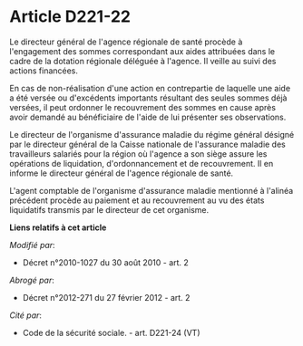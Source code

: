 # Article D221-22

Le directeur général de l'agence régionale de santé procède à l'engagement des sommes correspondant aux aides attribuées dans
le cadre de la dotation régionale déléguée à l'agence. Il veille au suivi des actions financées.

En cas de non-réalisation d'une action en contrepartie de laquelle une aide a été versée ou d'excédents importants résultant
des seules sommes déjà versées, il peut ordonner le recouvrement des sommes en cause après avoir demandé au bénéficiaire de
l'aide de lui présenter ses observations.

Le directeur de l'organisme d'assurance maladie du régime général désigné par le directeur général de la Caisse nationale de
l'assurance maladie des travailleurs salariés pour la région où l'agence a son siège assure les opérations de liquidation,
d'ordonnancement et de recouvrement. Il en informe le directeur général de l'agence régionale de santé.

L'agent comptable de l'organisme d'assurance maladie mentionné à l'alinéa précédent procède au paiement et au recouvrement au
vu des états liquidatifs transmis par le directeur de cet organisme.

**Liens relatifs à cet article**

_Modifié par_:

  - Décret n°2010-1027 du 30 août 2010 - art. 2

_Abrogé par_:

  - Décret n°2012-271 du 27 février 2012 - art. 2

_Cité par_:

  - Code de la sécurité sociale. - art. D221-24 (VT)
